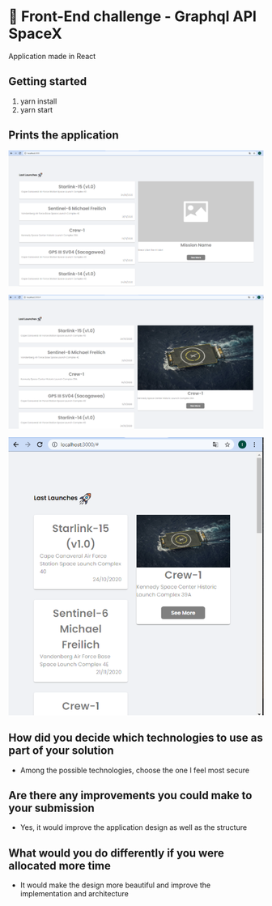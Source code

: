 # 🚀 Front-End challenge - Graphql API SpaceX
Application made in React

## Getting started
1) yarn install
2) yarn start

## Prints the application

![Alt text](src/assets/print1.PNG?raw=true "Title")

![Alt text](src/assets/print2.PNG?raw=true "Title")

![Alt text](src/assets/print3.PNG?raw=true "Title")

## How did you decide which technologies to use as part of your solution
- Among the possible technologies, choose the one I feel most secure

## Are there any improvements you could make to your submission
- Yes, it would improve the application design as well as the structure

## What would you do differently if you were allocated more time
- It would make the design more beautiful and improve the implementation and architecture
